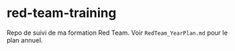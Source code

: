 # red-team-training

Repo de suivi de ma formation Red Team. Voir `RedTeam_YearPlan.md` pour le plan annuel.
